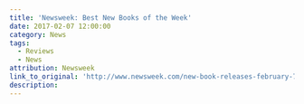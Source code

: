 ```yaml
---
title: 'Newsweek: Best New Books of the Week'
date: 2017-02-07 12:00:00
category: News
tags:
  - Reviews
  - News
attribution: Newsweek
link_to_original: 'http://www.newsweek.com/new-book-releases-february-7-2017-what-read-gaiman-darnielle-nguyen-mastri-553442?rx=us'
description:
---
```



